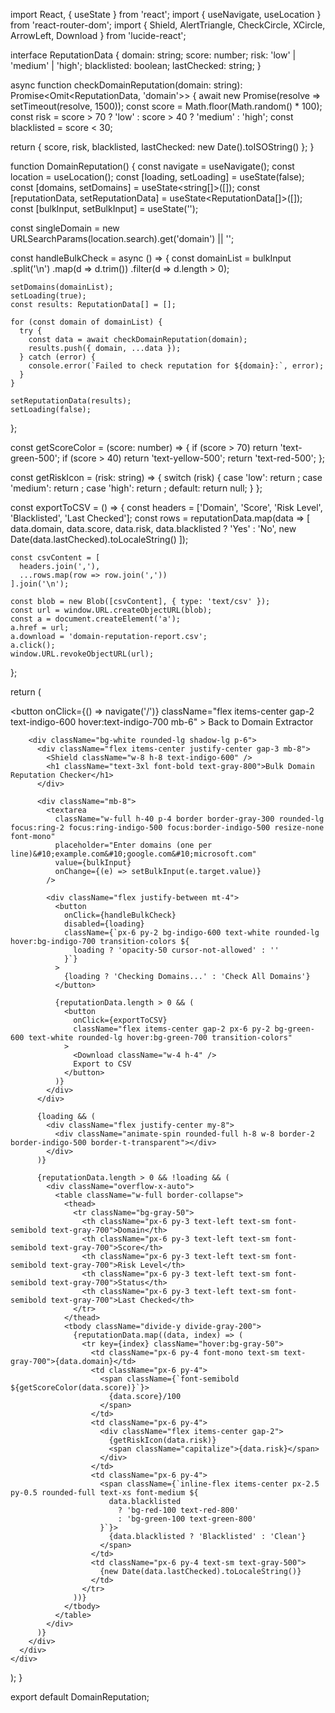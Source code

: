 import React, { useState } from 'react';
import { useNavigate, useLocation } from 'react-router-dom';
import { Shield, AlertTriangle, CheckCircle, XCircle, ArrowLeft, Download } from 'lucide-react';

interface ReputationData {
  domain: string;
  score: number;
  risk: 'low' | 'medium' | 'high';
  blacklisted: boolean;
  lastChecked: string;
}

async function checkDomainReputation(domain: string): Promise<Omit<ReputationData, 'domain'>> {
  await new Promise(resolve => setTimeout(resolve, 1500));
  const score = Math.floor(Math.random() * 100);
  const risk = score > 70 ? 'low' : score > 40 ? 'medium' : 'high';
  const blacklisted = score < 30;
  
  return {
    score,
    risk,
    blacklisted,
    lastChecked: new Date().toISOString()
  };
}

function DomainReputation() {
  const navigate = useNavigate();
  const location = useLocation();
  const [loading, setLoading] = useState(false);
  const [domains, setDomains] = useState<string[]>([]);
  const [reputationData, setReputationData] = useState<ReputationData[]>([]);
  const [bulkInput, setBulkInput] = useState('');
  
  const singleDomain = new URLSearchParams(location.search).get('domain') || '';

  const handleBulkCheck = async () => {
    const domainList = bulkInput
      .split('\n')
      .map(d => d.trim())
      .filter(d => d.length > 0);
    
    setDomains(domainList);
    setLoading(true);
    const results: ReputationData[] = [];

    for (const domain of domainList) {
      try {
        const data = await checkDomainReputation(domain);
        results.push({ domain, ...data });
      } catch (error) {
        console.error(`Failed to check reputation for ${domain}:`, error);
      }
    }

    setReputationData(results);
    setLoading(false);
  };

  const getScoreColor = (score: number) => {
    if (score > 70) return 'text-green-500';
    if (score > 40) return 'text-yellow-500';
    return 'text-red-500';
  };

  const getRiskIcon = (risk: string) => {
    switch (risk) {
      case 'low':
        return <CheckCircle className="w-5 h-5 text-green-500" />;
      case 'medium':
        return <AlertTriangle className="w-5 h-5 text-yellow-500" />;
      case 'high':
        return <XCircle className="w-5 h-5 text-red-500" />;
      default:
        return null;
    }
  };

  const exportToCSV = () => {
    const headers = ['Domain', 'Score', 'Risk Level', 'Blacklisted', 'Last Checked'];
    const rows = reputationData.map(data => [
      data.domain,
      data.score,
      data.risk,
      data.blacklisted ? 'Yes' : 'No',
      new Date(data.lastChecked).toLocaleString()
    ]);
    
    const csvContent = [
      headers.join(','),
      ...rows.map(row => row.join(','))
    ].join('\n');
    
    const blob = new Blob([csvContent], { type: 'text/csv' });
    const url = window.URL.createObjectURL(blob);
    const a = document.createElement('a');
    a.href = url;
    a.download = 'domain-reputation-report.csv';
    a.click();
    window.URL.revokeObjectURL(url);
  };

  return (
    <div className="min-h-screen bg-gradient-to-br from-blue-50 to-indigo-50 p-6">
      <div className="max-w-6xl mx-auto">
        <button
          onClick={() => navigate('/')}
          className="flex items-center gap-2 text-indigo-600 hover:text-indigo-700 mb-6"
        >
          <ArrowLeft className="w-4 h-4" />
          Back to Domain Extractor
        </button>

        <div className="bg-white rounded-lg shadow-lg p-6">
          <div className="flex items-center justify-center gap-3 mb-8">
            <Shield className="w-8 h-8 text-indigo-600" />
            <h1 className="text-3xl font-bold text-gray-800">Bulk Domain Reputation Checker</h1>
          </div>

          <div className="mb-8">
            <textarea
              className="w-full h-40 p-4 border border-gray-300 rounded-lg focus:ring-2 focus:ring-indigo-500 focus:border-indigo-500 resize-none font-mono"
              placeholder="Enter domains (one per line)&#10;example.com&#10;google.com&#10;microsoft.com"
              value={bulkInput}
              onChange={(e) => setBulkInput(e.target.value)}
            />
            
            <div className="flex justify-between mt-4">
              <button
                onClick={handleBulkCheck}
                disabled={loading}
                className={`px-6 py-2 bg-indigo-600 text-white rounded-lg hover:bg-indigo-700 transition-colors ${
                  loading ? 'opacity-50 cursor-not-allowed' : ''
                }`}
              >
                {loading ? 'Checking Domains...' : 'Check All Domains'}
              </button>

              {reputationData.length > 0 && (
                <button
                  onClick={exportToCSV}
                  className="flex items-center gap-2 px-6 py-2 bg-green-600 text-white rounded-lg hover:bg-green-700 transition-colors"
                >
                  <Download className="w-4 h-4" />
                  Export to CSV
                </button>
              )}
            </div>
          </div>

          {loading && (
            <div className="flex justify-center my-8">
              <div className="animate-spin rounded-full h-8 w-8 border-2 border-indigo-500 border-t-transparent"></div>
            </div>
          )}

          {reputationData.length > 0 && !loading && (
            <div className="overflow-x-auto">
              <table className="w-full border-collapse">
                <thead>
                  <tr className="bg-gray-50">
                    <th className="px-6 py-3 text-left text-sm font-semibold text-gray-700">Domain</th>
                    <th className="px-6 py-3 text-left text-sm font-semibold text-gray-700">Score</th>
                    <th className="px-6 py-3 text-left text-sm font-semibold text-gray-700">Risk Level</th>
                    <th className="px-6 py-3 text-left text-sm font-semibold text-gray-700">Status</th>
                    <th className="px-6 py-3 text-left text-sm font-semibold text-gray-700">Last Checked</th>
                  </tr>
                </thead>
                <tbody className="divide-y divide-gray-200">
                  {reputationData.map((data, index) => (
                    <tr key={index} className="hover:bg-gray-50">
                      <td className="px-6 py-4 font-mono text-sm text-gray-700">{data.domain}</td>
                      <td className="px-6 py-4">
                        <span className={`font-semibold ${getScoreColor(data.score)}`}>
                          {data.score}/100
                        </span>
                      </td>
                      <td className="px-6 py-4">
                        <div className="flex items-center gap-2">
                          {getRiskIcon(data.risk)}
                          <span className="capitalize">{data.risk}</span>
                        </div>
                      </td>
                      <td className="px-6 py-4">
                        <span className={`inline-flex items-center px-2.5 py-0.5 rounded-full text-xs font-medium ${
                          data.blacklisted
                            ? 'bg-red-100 text-red-800'
                            : 'bg-green-100 text-green-800'
                        }`}>
                          {data.blacklisted ? 'Blacklisted' : 'Clean'}
                        </span>
                      </td>
                      <td className="px-6 py-4 text-sm text-gray-500">
                        {new Date(data.lastChecked).toLocaleString()}
                      </td>
                    </tr>
                  ))}
                </tbody>
              </table>
            </div>
          )}
        </div>
      </div>
    </div>
  );
}

export default DomainReputation;
